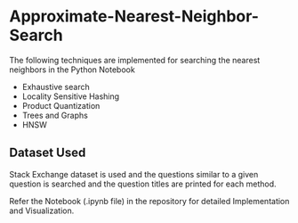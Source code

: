 # Approximate-Nearest-Neighbor-Search

The following techniques are implemented for searching the nearest neighbors in the Python Notebook
 - Exhaustive search
 - Locality Sensitive Hashing
 - Product Quantization
 - Trees and Graphs
 - HNSW

## Dataset Used
  Stack Exchange dataset is used and the questions similar to a given question is searched and the question titles are printed for each method.
  
  
Refer the Notebook (.ipynb file) in the repository for detailed Implementation and Visualization.   
